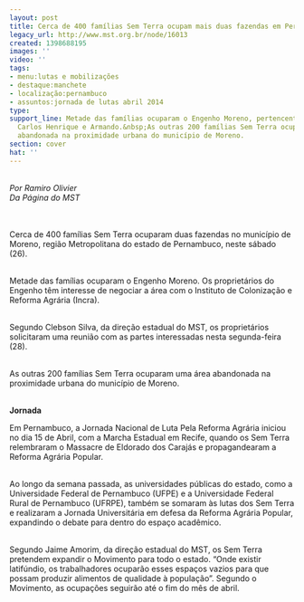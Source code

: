 ```yaml
---
layout: post
title: Cerca de 400 famílias Sem Terra ocupam mais duas fazendas em Pernambuco
legacy_url: http://www.mst.org.br/node/16013
created: 1398688195
images: ''
video: ''
tags:
- menu:lutas e mobilizações
- destaque:manchete
- localização:pernambuco
- assuntos:jornada de lutas abril 2014
type: 
support_line: Metade das famílias ocuparam o Engenho Moreno, pertencente aos latifundiários
  Carlos Henrique e Armando.&nbsp;As outras 200 famílias Sem Terra ocuparam uma área
  abandonada na proximidade urbana do município de Moreno.
section: cover
hat: ''
---
```

<p class="MsoNormal"><em><br>Por Ramiro Olivier<br>Da Página do MST</em><br>&nbsp;</p><p class="MsoNormal"><br>Cerca de 400 famílias Sem Terra ocuparam duas fazendas no município de Moreno, região Metropolitana do estado de Pernambuco, neste sábado (26).</p><p class="MsoNormal"><br>Metade das famílias ocuparam o Engenho Moreno. Os proprietários do Engenho têm interesse de negociar a área com o Instituto de Colonização e Reforma Agrária (Incra).</p><p class="MsoNormal"><br>Segundo Clebson Silva, da direção estadual do MST, os proprietários solicitaram uma reunião com as partes interessadas nesta segunda-feira (28).</p><p class="MsoNormal"><br>As outras 200 famílias Sem Terra ocuparam uma área abandonada na proximidade urbana do município de Moreno.</p><p class="MsoNormal"><br><strong>Jornada</strong></p><p class="MsoNormal">Em Pernambuco, a Jornada Nacional de Luta Pela Reforma Agrária iniciou no dia 15 de Abril, com a Marcha Estadual em Recife, quando os Sem Terra relembraram o Massacre de Eldorado dos Carajás e propagandearam a Reforma Agrária Popular.</p><p class="MsoNormal"><br>Ao longo da semana passada, as universidades públicas do estado, como a Universidade Federal de Pernambuco (UFPE) e a Universidade Federal Rural de Pernambuco (UFRPE), também se somaram às lutas dos Sem Terra e realizaram a Jornada Universitária em defesa da Reforma Agrária Popular, expandindo o debate para dentro do espaço acadêmico.</p><p class="MsoNormal"><br>Segundo Jaime Amorim, da direção estadual do MST, os Sem Terra pretendem expandir o Movimento para todo o estado. “Onde existir latifúndio, os trabalhadores ocuparão esses espaços vazios para que possam produzir alimentos de qualidade à população”.&nbsp;Segundo o Movimento, as ocupações seguirão até o fim do mês de abril.</p><p class="MsoNormal">&nbsp;</p>
